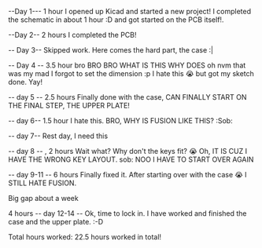 --Day 1---
1 hour
I opened up Kicad and started a new project! I completed the schematic in about 1 hour :D and got started on the PCB itself!.

--Day 2--
2 hours
I completed the PCB!

-- Day 3-- 
Skipped work.
Here comes the hard part, the case :| 

-- Day 4 --
3.5 hour
bro BRO BRO WHAT IS THIS WHY DOES oh nvm that was my mad I forgot to set the dimension :p I hate this 😭 but got my sketch done. Yay!

-- day 5 --
2.5 hours
Finally done with the case, CAN FINALLY START ON THE FINAL STEP, THE UPPER PLATE!

-- day 6--
1.5 hour
I hate this. BRO, WHY IS FUSION LIKE THIS? :Sob: 

-- day 7--
Rest day, I need this

-- day 8 -- ,
2 hours
Wait what? Why don't the keys fit? :sob: Oh, IT IS CUZ I HAVE THE WRONG KEY LAYOUT. sob: NOO I HAVE TO START OVER AGAIN

-- day 9-11 --
6 hours
Finally fixed it. After starting over with the case 😭 I STILL HATE FUSION.

Big gap about a week

4 hours
-- day 12-14 --
Ok, time to lock in. I have worked and finished the case and the upper plate. :-D 

Total hours worked: 22.5 hours worked in total!
